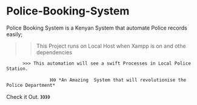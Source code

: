 # Police-Booking-System

Police Booking System is a Kenyan System that automate Police records easily;

>> This Project runs on Local Host when Xampp is on and othe dependencies

          >>> This automation will see a swift Processes in Local Police Station.

                    》》》 *An Amazing  System that will revolutionise the Police Department*
          
          
Check it Out.
 》》》》
